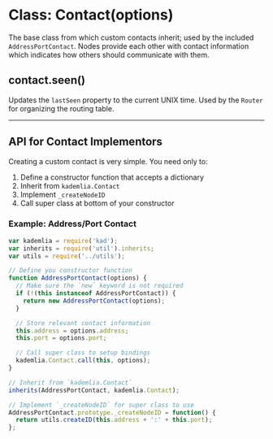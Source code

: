 Class: Contact(options)
=======================

The base class from which custom contacts inherit; used by the included
`AddressPortContact`. Nodes provide each other with contact information which
indicates how others should communicate with them.

## contact.seen()

Updates the `lastSeen` property to the current UNIX time. Used by the `Router`
for organizing the routing table.

---

## API for Contact Implementors

Creating a custom contact is very simple. You need only to:

1. Define a constructor function that accepts a dictionary
2. Inherit from `kademlia.Contact`
3. Implement `_createNodeID`
4. Call super class at bottom of your constructor

### Example: Address/Port Contact

```js
var kademlia = require('kad');
var inherits = require('util').inherits;
var utils = require('../utils');

// Define you constructor function
function AddressPortContact(options) {
  // Make sure the `new` keyword is not required
  if (!(this instanceof AddressPortContact)) {
    return new AddressPortContact(options);
  }

  // Store relevant contact information
  this.address = options.address;
  this.port = options.port;

  // Call super class to setup bindings
  kademlia.Contact.call(this, options);
}

// Inherit from `kademlia.Contact`
inherits(AddressPortContact, kademlia.Contact);

// Implement `_createNodeID` for super class to use
AddressPortContact.prototype._createNodeID = function() {
  return utils.createID(this.address + ':' + this.port);
};
```
